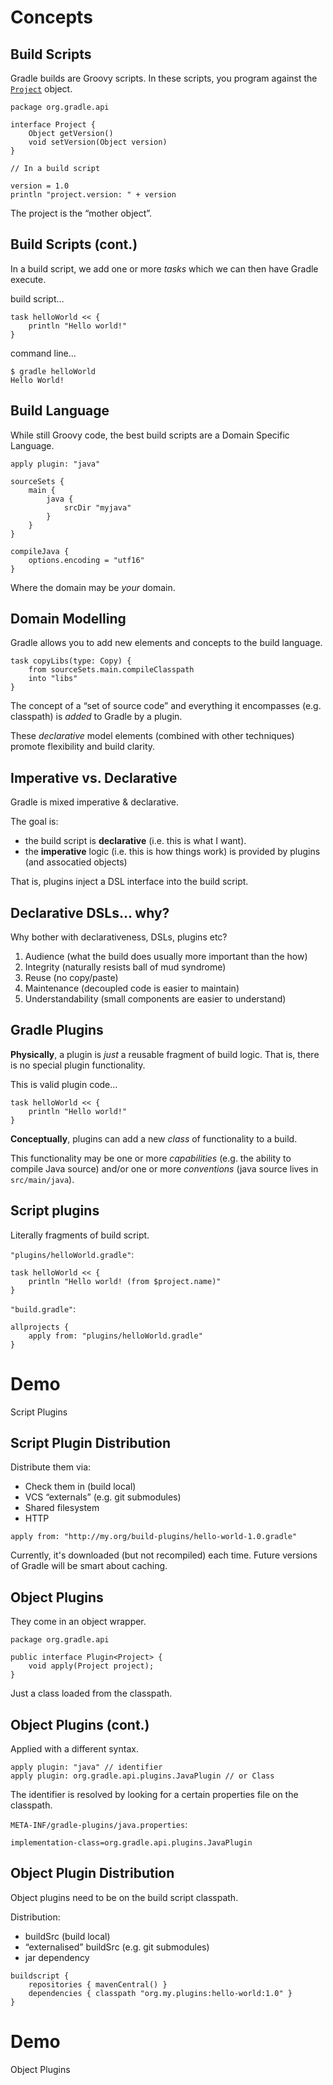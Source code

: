 # Concepts

## Build Scripts

Gradle builds are Groovy scripts. In these scripts, you program against the [`Project`](http://gradle.org/docs/current/dsl/org.gradle.api.Project.html) object.

    package org.gradle.api

    interface Project {
        Object getVersion()
        void setVersion(Object version)
    }

    // In a build script

    version = 1.0
    println "project.version: " + version

The project is the “mother object”.

## Build Scripts (cont.)

In a build script, we add one or more *tasks* which we can then have Gradle execute.

build script…

    task helloWorld << {
        println "Hello world!"
    }

command line…

    $ gradle helloWorld
    Hello World!

## Build Language

While still Groovy code, the best build scripts are a Domain Specific Language.

    apply plugin: "java"

    sourceSets {
        main {
            java {
                srcDir "myjava"
            }
        }
    }

    compileJava {
        options.encoding = "utf16"
    }

Where the domain may be *your* domain.

## Domain Modelling

Gradle allows you to add new elements and concepts to the build language.

    task copyLibs(type: Copy) {
        from sourceSets.main.compileClasspath
        into "libs"
    }

The concept of a “set of source code” and everything it encompasses (e.g. classpath) is *added* to Gradle by a plugin.

These *declarative* model elements (combined with other techniques) promote flexibility and build clarity.

## Imperative vs. Declarative

Gradle is mixed imperative & declarative.

The goal is:

* the build script is **declarative** (i.e. this is what I want).
* the **imperative** logic (i.e. this is how things work) is provided by plugins (and assocatied objects)

That is, plugins inject a DSL interface into the build script.

## Declarative DSLs… why?

Why bother with declarativeness, DSLs, plugins etc?

1. Audience (what the build does usually more important than the how)
2. Integrity (naturally resists ball of mud syndrome)
3. Reuse (no copy/paste)
4. Maintenance (decoupled code is easier to maintain)
5. Understandability (small components are easier to understand)

## Gradle Plugins

**Physically**, a plugin is *just* a reusable fragment of build logic. That is, there is no special plugin functionality.

This is valid plugin code…

    task helloWorld << {
        println "Hello world!"
    }

**Conceptually**, plugins can add a new *class* of functionality to a build.

This functionality may be one or more *capabilities* (e.g. the ability to compile Java source) and/or one or more *conventions* (java source lives in `src/main/java`).

## Script plugins

Literally fragments of build script.

`"plugins/helloWorld.gradle"`:

    task helloWorld << {
        println "Hello world! (from $project.name)"
    }

`"build.gradle"`:

    allprojects {
        apply from: "plugins/helloWorld.gradle"
    }

# Demo

Script Plugins

## Script Plugin Distribution

Distribute them via:

* Check them in (build local)
* VCS “externals” (e.g. git submodules)
* Shared filesystem
* HTTP

<!-- -->

    apply from: "http://my.org/build-plugins/hello-world-1.0.gradle"

Currently, it's downloaded (but not recompiled) each time. Future versions of Gradle will be smart about caching.

## Object Plugins

They come in an object wrapper.

    package org.gradle.api

    public interface Plugin<Project> {
        void apply(Project project);
    }

Just a class loaded from the classpath.

## Object Plugins (cont.)

Applied with a different syntax.

    apply plugin: "java" // identifier
    apply plugin: org.gradle.api.plugins.JavaPlugin // or Class

The identifier is resolved by looking for a certain properties file on the classpath.

`META-INF/gradle-plugins/java.properties`:

    implementation-class=org.gradle.api.plugins.JavaPlugin

## Object Plugin Distribution

Object plugins need to be on the build script classpath.

Distribution:

* buildSrc (build local)
* “externalised” buildSrc (e.g. git submodules)
* jar dependency

<!-- -->

    buildscript {
        repositories { mavenCentral() }
        dependencies { classpath "org.my.plugins:hello-world:1.0" }
    }

# Demo

Object Plugins
